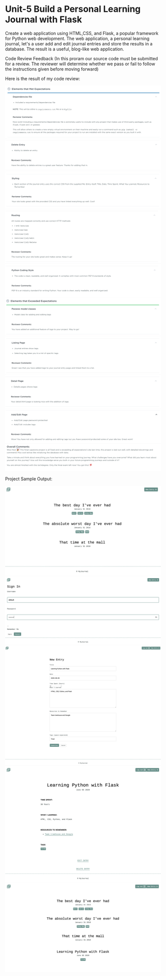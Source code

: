 # Unit-5 Build a Personal Learning Journal with Flask

Create a web application using HTML,CSS, and Flask, a popular framework for Python web development. The web application, a personal learning journal, let's a user add and edit journal entries and store the results in a database. The result is a useful, blog-like web application.

Code Review Feedback (In this proram our source code must be submitted for a review. The reviewer will determine whether we pass or fail to follow the instructions given before moving forward)

Here is the result of my code review:

![](/Result/1.png)
![](/Result/2.png)
![](/Result/3.png)
![](/Result/4.png)
![](/Result/5.png)
![](/Result/6.png)
![](/Result/7.png)
![](/Result/8.png)
![](/Result/9.png)
![](/Result/10.png)


Project Sample Output:

![](/Output/1.png)
![](/Output/2.png)
![](/Output/3.png)
![](/Output/4.png)
![](/Output/5.png)



